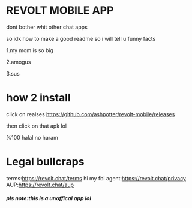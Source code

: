 # REVOLT MOBILE APP
dont bother whit other chat apps


so idk how to make a good readme so i will tell u funny facts

1.my mom is so big

2.amogus

3.sus

# how 2 install
click on realses https://github.com/ashpotter/revolt-mobile/releases

then click on that apk lol 

%100 halal no haram 

# Legal bullcraps
terms:https://revolt.chat/terms
hi my fbi agent:https://revolt.chat/privacy
AUP:https://revolt.chat/aup

<h5>pls note:this is a unoffical app lol</h5>
